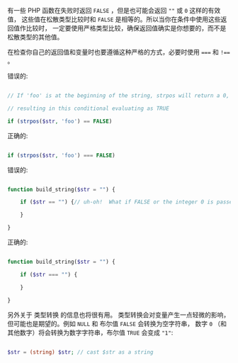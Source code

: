 有一些 PHP 函数在失败时返回 `FALSE` ，但是也可能会返回 `""` 或 `0` 这样的有效值， 这些值在松散类型比较时和 `FALSE` 是相等的。所以当你在条件中使用这些返回值作比较时， 一定要使用严格类型比较，确保返回值确实是你想要的，而不是松散类型的其他值。

在检查你自己的返回值和变量时也要遵循这种严格的方式，必要时使用 `===` 和 `!==` 。

错误的:

```PHP

// If 'foo' is at the beginning of the string, strpos will return a 0,

// resulting in this conditional evaluating as TRUE

if (strpos($str, 'foo') == FALSE)

```

正确的:

```PHP

if (strpos($str, 'foo') === FALSE)

```

错误的:

```PHP

function build_string($str = "") {

    if ($str == "") {// uh-oh!  What if FALSE or the integer 0 is passed as an argument?

    }

}

```

正确的:

```PHP

function build_string($str = "") {

    if ($str === "") {

    }

}

```

另外关于 类型转换 的信息也将很有用。 类型转换会对变量产生一点轻微的影响，但可能也是期望的。例如 `NULL` 和 布尔值 `FALSE` 会转换为空字符串， 数字 `0` （和其他数字）将会转换为数字字符串，布尔值 `TRUE` 会变成 `"1"`:

```PHP

$str = (string) $str; // cast $str as a string

```


